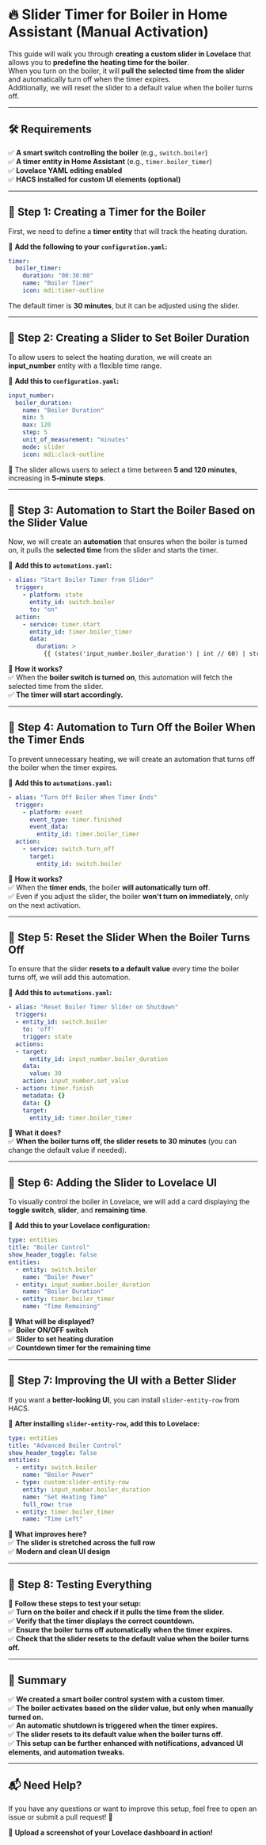 # 🔥 **Slider Timer for Boiler in Home Assistant (Manual Activation)**  

This guide will walk you through **creating a custom slider in Lovelace** that allows you to **predefine the heating time for the boiler**.  
When you turn on the boiler, it will **pull the selected time from the slider** and automatically turn off when the timer expires.  
Additionally, we will reset the slider to a default value when the boiler turns off.

---

## 🛠️ **Requirements**
✅ **A smart switch controlling the boiler** (e.g., `switch.boiler`)  
✅ **A timer entity in Home Assistant** (e.g., `timer.boiler_timer`)  
✅ **Lovelace YAML editing enabled**  
✅ **HACS installed for custom UI elements (optional)**  

---

## 🔹 **Step 1: Creating a Timer for the Boiler**  
First, we need to define a **timer entity** that will track the heating duration.

📌 **Add the following to your `configuration.yaml`:**  

```yaml
timer:
  boiler_timer:
    duration: "00:30:00"
    name: "Boiler Timer"
    icon: mdi:timer-outline
```

The default timer is **30 minutes**, but it can be adjusted using the slider.

---

## 🔹 **Step 2: Creating a Slider to Set Boiler Duration**  
To allow users to select the heating duration, we will create an **input_number** entity with a flexible time range.

📌 **Add this to `configuration.yaml`:**  

```yaml
input_number:
  boiler_duration:
    name: "Boiler Duration"
    min: 5
    max: 120
    step: 5
    unit_of_measurement: "minutes"
    mode: slider
    icon: mdi:clock-outline
```

🔹 The slider allows users to select a time between **5 and 120 minutes**, increasing in **5-minute steps**.

---

## 🔹 **Step 3: Automation to Start the Boiler Based on the Slider Value**  
Now, we will create an **automation** that ensures when the boiler is turned on, it pulls the **selected time** from the slider and starts the timer.

📌 **Add this to `automations.yaml`:**  

```yaml
- alias: "Start Boiler Timer from Slider"
  trigger:
    - platform: state
      entity_id: switch.boiler
      to: "on"
  action:
    - service: timer.start
      entity_id: timer.boiler_timer
      data:
        duration: >
          {{ (states('input_number.boiler_duration') | int // 60) | string | default('00') }}:{{ (states('input_number.boiler_duration') | int % 60) | string | default('00') }}:00
```

📌 **How it works?**  
✅ When the **boiler switch is turned on**, this automation will fetch the selected time from the slider.  
✅ **The timer will start accordingly.**  

---

## 🔹 **Step 4: Automation to Turn Off the Boiler When the Timer Ends**  
To prevent unnecessary heating, we will create an automation that turns off the boiler when the timer expires.

📌 **Add this to `automations.yaml`:**  

```yaml
- alias: "Turn Off Boiler When Timer Ends"
  trigger:
    - platform: event
      event_type: timer.finished
      event_data:
        entity_id: timer.boiler_timer
  action:
    - service: switch.turn_off
      target:
        entity_id: switch.boiler
```

📌 **How it works?**  
✅ When the **timer ends**, the boiler **will automatically turn off**.  
✅ Even if you adjust the slider, the boiler **won't turn on immediately**, only on the next activation.  

---

## 🔹 **Step 5: Reset the Slider When the Boiler Turns Off**  
To ensure that the slider **resets to a default value** every time the boiler turns off, we will add this automation.

📌 **Add this to `automations.yaml`:**  

```yaml
- alias: "Reset Boiler Timer Slider on Shutdown"
  triggers:
  - entity_id: switch.boiler
    to: 'off'
    trigger: state
  actions:
  - target:
      entity_id: input_number.boiler_duration
    data:
      value: 30
    action: input_number.set_value
  - action: timer.finish
    metadata: {}
    data: {}
    target:
      entity_id: timer.boiler_timer
```

📌 **What it does?**  
✅ **When the boiler turns off, the slider resets to 30 minutes** (you can change the default value if needed).  

---

## 🔹 **Step 6: Adding the Slider to Lovelace UI**  
To visually control the boiler in Lovelace, we will add a card displaying the **toggle switch**, **slider**, and **remaining time**.

📌 **Add this to your Lovelace configuration:**  

```yaml
type: entities
title: "Boiler Control"
show_header_toggle: false
entities:
  - entity: switch.boiler
    name: "Boiler Power"
  - entity: input_number.boiler_duration
    name: "Boiler Duration"
  - entity: timer.boiler_timer
    name: "Time Remaining"
```

🔹 **What will be displayed?**  
✅ **Boiler ON/OFF switch**  
✅ **Slider to set heating duration**  
✅ **Countdown timer for the remaining time**  

---

## 🔹 **Step 7: Improving the UI with a Better Slider**  
If you want a **better-looking UI**, you can install `slider-entity-row` from HACS.

📌 **After installing `slider-entity-row`, add this to Lovelace:**  

```yaml
type: entities
title: "Advanced Boiler Control"
show_header_toggle: false
entities:
  - entity: switch.boiler
    name: "Boiler Power"
  - type: custom:slider-entity-row
    entity: input_number.boiler_duration
    name: "Set Heating Time"
    full_row: true
  - entity: timer.boiler_timer
    name: "Time Left"
```

📌 **What improves here?**  
✅ **The slider is stretched across the full row**  
✅ **Modern and clean UI design**  

---

## 🔹 **Step 8: Testing Everything**  
🔹 **Follow these steps to test your setup:**  
✅ **Turn on the boiler and check if it pulls the time from the slider.**  
✅ **Verify that the timer displays the correct countdown.**  
✅ **Ensure the boiler turns off automatically when the timer expires.**  
✅ **Check that the slider resets to the default value when the boiler turns off.**  

---

## 🚀 **Summary**  
✅ **We created a smart boiler control system with a custom timer.**  
✅ **The boiler activates based on the slider value, but only when manually turned on.**  
✅ **An automatic shutdown is triggered when the timer expires.**  
✅ **The slider resets to its default value when the boiler turns off.**  
✅ **This setup can be further enhanced with notifications, advanced UI elements, and automation tweaks.**  

---

## 📬 **Need Help?**  
If you have any questions or want to improve this setup, feel free to open an issue or submit a pull request! 🚀  

📸 **Upload a screenshot of your Lovelace dashboard in action!**  
